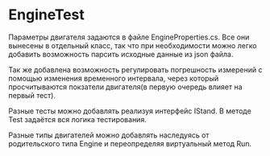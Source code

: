 # EngineTest
Параметры двигателя задаются в файле EngineProperties.cs.
Все они вынесены в отдельный класс, так что при необходимости можно легко добавить возможность парсить исходные данные из json файла.

Так же добавлена возможность регулировать погрешность измерений с помощью изменения временного интервала, через который просчитываются покзатели двигателя(в первую очередь влияет на первый тест).

Разные тесты можно добавлять реализуя интерфейс IStand. В методе Test задаётся вся логика тестирования.

Разные типы двигателей можно добавлять наследуясь от родительского типа Engine и переопределяя виртуальный метод Run.





